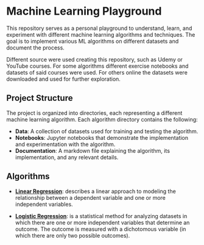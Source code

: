 # Machine Learning Playground

This repository serves as a personal playground to understand, learn, and experiment with different machine learning algorithms and techniques. The goal is to implement various ML algorithms on different datasets and document the process.

Different source were used creating this repository, such as Udemy or YouTube courses. For some algorithms different exercise notebooks and datasets of said courses were used. For others online the datasets were downloaded and used for further exploration. 

## Project Structure

The project is organized into directories, each representing a different machine learning algorithm. Each algorithm directory contains the following:

- **Data**: A collection of datasets used for training and testing the algorithm.
- **Notebooks**: Jupyter notebooks that demonstrate the implementation and experimentation with the algorithm.
- **Documentation**: A markdown file explaining the algorithm, its implementation, and any relevant details.

## Algorithms

- **[Linear Regression](./algorithms/linear_regression/linear_regression.md)**:  describes a linear approach to modeling the relationship between a dependent variable and one or more independent variables.

- **[Logistic Regression](./algorithms/logisitc_regression/logistic_regression.md)**: is a statistical method for analyzing datasets in which there are one or more independent variables that determine an outcome. The outcome is measured with a dichotomous variable (in which there are only two possible outcomes).
